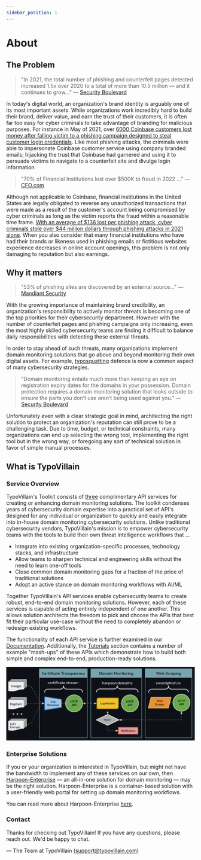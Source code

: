 ```yaml
---
sidebar_position: 1
---
```

# About

## The Problem

 > "In 2021, the total number of phishing and counterfeit pages detected increased 1.5x over 2020 to a total of more than 10.5 million — and it continues to grow..." — [Security Boulevard](https://securityboulevard.com/2022/03/what-is-domain-monitoring-and-why-you-need-it/)

In today's digital world, an organization's brand identity is arguably one of its most important assets. While organizations work incredibly hard to build their brand, deliver value, and earn the trust of their customers, it is often far too easy for cyber criminals to take advantage of branding for malicious purposes. For instance in May of 2021, over [6000 Coinbase customers lost money after falling victim to a phishing campaign designed to steal customer login credentials](https://www.fool.com/the-ascent/cryptocurrency/articles/thousands-of-coinbase-users-hit-by-phishing-attack-heres-how-to-protect-yourself/). Like most phishing attacks, the criminals were able to impersonate Coinbase customer service using company branded emails; hijacking the trust that Coinbase had garnered and using it to persuade victims to navigate to a counterfeit site and divulge login information. 

> "70% of Financial Institutions lost over $500K to fraud in 2022 ..." — [CFO.com](https://www.cfo.com/technology/cyber-security-technology/2023/01/cybersecurity-fraud-lending-breach-recovery/)

Although not applicable to Coinbase, financial institutions in the United States are legally obligated to reverse any unauthorized transactions that were made as a result of the customer's account being compromised by cyber criminals as long as the victim reports the fraud within a reasonable time frame. [With an average of $136 lost per phishing attack, cyber criminals stole over $44 million dollars through phishing attacks in 2021 alone](https://aag-it.com/the-latest-phishing-statistics/). When you also consider that many financial institutions who have had their brands or likeness used in phishing emails or fictitious websites experience decreases in online account openings, this problem is not only damaging to reputation but also earnings. 

## Why it matters

> "53% of phishing sites are discovered by an external source..." — [Mandiant Security](https://www.mandiant.com/resources/reports/mandiant-security-effectiveness-report-deep-dive-cyber-reality)

With the growing importance of maintaining brand credibility, an organization's responsibility to actively monitor threats is becoming one of the top priorities for their cybersecurity department. However with the number of counterfeit pages and phishing campaigns only increasing, even the most highly skilled cybersecurity teams are finding it difficult to balance daily responsibilities with detecting these external threats.

In order to stay ahead of such threats, many organizations implement domain monitoring solutions that go above and beyond monitoring their own digital assets. For example, [typosquatting](https://en.wikipedia.org/wiki/Typosquatting) defence is now a common aspect of many cybersecurity strategies.

> "Domain monitoring entails much more than keeping an eye on registration expiry dates for the domains in your possession. Domain protection requires a domain monitoring solution that looks outside to ensure the parts you don’t use aren’t being used against you." — [Security Boulevard](https://securityboulevard.com/2022/03/what-is-domain-monitoring-and-why-you-need-it/)

Unfortunately even with a clear strategic goal in mind, architecting the right solution to protect an organization's reputation can still prove to be a challenging task. Due to time, budget, or technical constraints, many organizations can end up selecting the wrong tool, implementing the right tool but in the wrong way, or foregoing any sort of technical solution in favor of simple manual processes.

## What is TypoVillain

### Service Overview

TypoVillain's Toolkit consists of <u>three</u> complimentary API services for creating or enhancing domain monitoring solutions. The toolkit condenses years of cybersecurity domain expertise into a practical set of API's designed for any individual or organization to quickly and easily integrate into in-house domain monitoring cybersecurity solutions. Unlike traditional cybersecurity vendors, TypoVillain's mission is to empower cybersecurity teams with the tools to build their own threat intelligence workflows that ...
- Integrate into existing organization-specific processes, technology stacks, and infrastructure
- Allow teams to sharpen technical and engineering skills without the need to learn one-off tools
- Close common domain monitoring gaps for a fraction of the price of traditional solutions
- Adopt an active stance on domain monitoring workflows with AI/ML

Together TypoVillain's API services enable cybersecurity teams to create robust, end-to-end domain monitoring solutions. However, each of these services is capable of acting entirely independent of one another. This allows solution architects the freedom to pick and choose the APIs that best fit their particular use-case without the need to completely abandon or redesign existing workflows. 

The functionality of each API service is further examined in our [Documentation](/docs). Additionally, the [Tutorials](/about/tutorials/intro) section contains a number of example "mash-ups" of these APIs which demonstrate how to build both simple and complex end-to-end, production-ready solutions.

![Services](services-overview.png)

### Enterprise Solutions

If you or your organization is interested in TypoVillain, but might not have the bandwidth to implement any of these services on our own, then [Harpoon-Enterprise](/about/enterprise/harpoon-enterprise) — an all-in-one solution for domain monitoring — may be the right solution. Harpoon-Enterprise is a container-based solution with a user-friendly web portal for setting up domain monitoring workflows.

You can read more about Harpoon-Enterprise [here](/about/enterprise/harpoon-enterprise).

### Contact

Thanks for checking out TypoVillain! If you have any questions, please reach out. We'd be happy to chat.

— The Team at TypoVillain
(support@typovillain.com)

